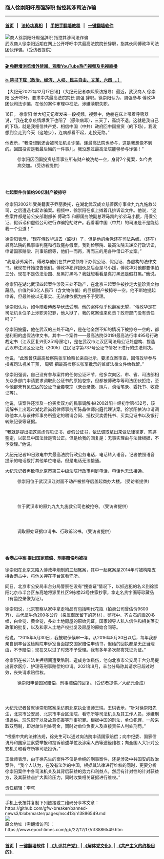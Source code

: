 ### 商人徐崇阳吁周强辞职 指控其涉司法诈骗
------------------------

#### [首页](https://github.com/gfw-breaker/banned-news3/blob/master/README.md) &nbsp;&nbsp;|&nbsp;&nbsp; [法轮功真相](https://github.com/begood0513/basic/blob/master/README.md)  &nbsp;&nbsp;|&nbsp;&nbsp; [手把手翻墙教程](https://github.com/gfw-breaker/guides/wiki)  &nbsp;&nbsp;|&nbsp;&nbsp; [一键翻墙软件](https://github.com/gfw-breaker/nogfw/blob/master/README.md)  



<div><img alt="商人徐崇阳吁周强辞职 指控其涉司法诈骗" class="attachment-djy_600_400 size-djy_600_400 wp-post-image" src="https://i.epochtimes.com/assets/uploads/2022/12/id13886575-FotoJet-3-600x400.jpg"/>
<div class="caption">
 武汉商人徐崇阳近期在网上公开呼吁中共最高法院院长辞职，指其伙同傅政华司法团伙诈骗。（受访者提供）
</div></div><hr/>

#### [ 🎬  免翻墙浏览墙外禁闻、观看YouTube热门视频及电视直播](https://github.com/gfw-breaker/HelloWorld)

#### [ 💥  禁书下载（政治、经济、人权、民主自由、文革、六四 ...）](https://github.com/gfw-breaker/books/blob/master/README.md)

<div><p>
 【大纪元2022年12月17日讯】（大纪元记者李熙采访报导）最近，武汉商人
 <ok href="https://www.epochtimes.com/gb/tag/%E5%BE%90%E5%B4%87%E9%98%B3.html">
  徐崇阳
 </ok>
 公开呼吁，要求中共最高法院院长
 <ok href="https://www.epochtimes.com/gb/tag/%E5%91%A8%E5%BC%BA.html">
  周强
 </ok>
 辞职。徐崇阳认为，周强参与
 <ok href="https://www.epochtimes.com/gb/tag/%E5%82%85%E6%94%BF%E5%8D%8E.html">
  傅政华
 </ok>
 团伙司法诈骗，在他的案件审理中枉法，涉嫌渎职失职。
</p>
<p>
 16日，
 <ok href="https://www.epochtimes.com/gb/tag/%E5%BE%90%E5%B4%87%E9%98%B3.html">
  徐崇阳
 </ok>
 给大纪元记者发来一段视频。视频中，他躺在床上带着呼吸器说，“我在北京疫情爆发下也阳了（感染病毒），三天了，高烧不退。这就是我自己的下场，就是我相信共产党、相信中国（中共）政府回中国投资（的下场）。我没想到会走到今天（这地步），连病都看不起，走投无路。”
</p>
<p>
 他表示，“我没想到还会被司法机关诈骗，连最高法院也参与，这是我想像不到的。回国投资是我最后悔的一件事儿。我没想过最高法院能够参与诈骗！”
</p>
<figure aria-describedby="caption-attachment-13886592" class="wp-caption aligncenter" id="attachment_13886592" style="width: 450px">
 <ok href="https://i.epochtimes.com/assets/uploads/2022/12/id13886592-FotoJet-9.jpg" target="_blank">
  <img alt="" class="size-medium wp-image-13886592" src="https://i.epochtimes.com/assets/uploads/2022/12/id13886592-FotoJet-9-450x300.jpg"/>
 </ok>
 <br/><figcaption class="wp-caption-text" id="caption-attachment-13886592">
  徐崇阳因回国投资慈善事业所有财产被洗劫一空，身背7个冤案，如今贫病交加。（受访者提供）
 </figcaption><br/>
</figure><br/>
<h4>
 七起案件价值约90亿财产被掠夺
</h4>
<p>
 徐崇阳2002年受美籍妻子乔丽委托，在湖北武汉成立慈善医疗事业九九九施救公司，之后遭遇七起诈骗案。视频中，徐崇阳在桌上摊着几排诉讼文件。他说，“这些案件都是前公安部副部长
 <ok href="https://www.epochtimes.com/gb/tag/%E5%82%85%E6%94%BF%E5%8D%8E.html">
  傅政华
 </ok>
 和原国务院副总理马凯的弟弟马小援，用假公证、假诉讼和虚假公司进行诈骗抢劫财产。我看看中国（中共）的司法是不是能给我一个公道！”
</p>
<p>
 徐崇阳表示，“现在傅政华进去（监狱）了，但是他的余党还在司法系统，（还在）最高法院的民事审判庭和行政庭办假案。我到检察院、最高法院去递交行政诉讼，申请国家赔偿、刑事赔偿等，他们一而再，再而三的用各种借口不立案。”
</p>
<p>
 “我是涉外案件，傅政华他们在共产党领导下办假公证、假见证、办虚构的法律文书。我现在开始控告他们。傅政华犯罪团伙总后台是马小援，傅政华对他都要惧怕三分。现在不是依法治国、反黑打黑吗？我就想看看是真打黑还是假打黑。”他说。
</p>
<p>
 徐崇阳在湖北武汉四起案件涉及三处不动产，在北京三起案件被抄走大量珍贵文物藏品，价值约90亿人民币（含文物价值）的巨额财产被掠夺一空。他不断地提起申诉，但最终被以无事实、无法律依据为由不予受理。
</p>
<p>
 徐崇阳认为，如今随着傅政华伏法受刑，他的案件似乎也翻案无望，“傅政华是在司法机关位子上涉职务犯罪，他入狱了，我的冤案谁来负责？政府部门没有责任吗？”
</p>
<p>
 徐崇阳披露，他在武汉的三处不动产，是在他全然不知的情况下被掠夺一空的，都是利用的虚假法律文书。其中一个案件——最高法院(2019)最高法行申495号行政裁定书（江汉区复兴街251号房宅），是在武汉市江汉区司法局公证处虚构、捏造武汉市江汉区公证处（2005）江民证字第737号公证书情况下进行的违法判决。
</p>
<p>
 他说，“此案曾获最高检察院张军检察长亲自批示，要求立案审查，因傅政华参与指挥司法机关干预，
 <ok href="https://www.epochtimes.com/gb/tag/%E5%91%A8%E5%BC%BA.html">
  周强
 </ok>
 把最高检察长张军批示的监督法律文件给截留。”
</p>
<p>
 徐崇阳强调，自己没有参与案件的任何公证环节，他多次向区、市、省、司法部相关众多部门申请要求调取此公证书的原始卷宗，但都被傅政华等司法团伙拒绝，至今他都未有见过区的公证书全套卷宗（录音录像、照片、谈话笔录、委托书、收费证等）。
</p>
<p>
 他说，该案件还涉及一份买卖双方的民事调解书(2002)阳十经初学第432号，该调解书上出现过湖北君尚君律师事务所陈晶律师出庭代理该案。徐崇阳依法申请调取他本人与该律师事务所签定的聘请合同、授权买卖委托书、买卖见证书以及银行转账记录等证据。
</p>
<p>
 “我就是提出把这些虚假见证书，虚假公证书，依法调取拿出来做法律鉴定、笔迹鉴定，以彰显中国法律是否公正。但是给我的回复是：无事实理由与法律根据，不予受理。”他说。
</p>
<p>
 大纪元记者16日致电中共最高法院行政公务电话，电话转入语音。记者依照语音提示的电话拨打其他单位电话，但是电话无法接通。
</p>
<p>
 大纪元记者再致电北京市第三中级法院行政审判庭电话，电话也无法接通。
</p>
<figure aria-describedby="caption-attachment-13886583" class="wp-caption aligncenter" id="attachment_13886583" style="width: 450px">
 <ok href="https://i.epochtimes.com/assets/uploads/2022/12/id13886583-S__3268614-450x253.jpg" target="_blank">
  <img alt="" class="size-medium wp-image-13886583" src="https://i.epochtimes.com/assets/uploads/2022/12/id13886583-S__3268614-450x253-450x253.jpg"/>
 </ok>
 <br/><figcaption class="wp-caption-text" id="caption-attachment-13886583">
  徐崇阳位于武汉汉江对面不动产被掠夺后盖起商办大楼。（受访者提供）
 </figcaption><br/>
</figure><br/>
<figure aria-describedby="caption-attachment-13886585" class="wp-caption aligncenter" id="attachment_13886585" style="width: 450px">
 <ok href="https://i.epochtimes.com/assets/uploads/2022/12/id13886585-FotoJet-8.jpg" target="_blank">
  <img alt="" class="size-medium wp-image-13886585" src="https://i.epochtimes.com/assets/uploads/2022/12/id13886585-FotoJet-8-450x300.jpg"/>
 </ok>
 <br/><figcaption class="wp-caption-text" id="caption-attachment-13886585">
  位于武汉市的原九九九九施救公司也被抢夺。（受访者提供）
 </figcaption><br/>
</figure><br/>
<figure aria-describedby="caption-attachment-13886578" class="wp-caption aligncenter" id="attachment_13886578" style="width: 450px">
 <ok href="https://i.epochtimes.com/assets/uploads/2022/12/id13886578-FotoJet-6.jpg" target="_blank">
  <img alt="" class="size-medium wp-image-13886578" src="https://i.epochtimes.com/assets/uploads/2022/12/id13886578-FotoJet-6-450x300.jpg"/>
 </ok>
 <br/><figcaption class="wp-caption-text" id="caption-attachment-13886578">
  调取原始证据申请书、行政诉讼书。（受访者提供）
 </figcaption><br/>
</figure><br/>
<h4>
 香港占中案 提出国家赔偿、刑事赔偿均被拒
</h4>
<p>
 徐崇阳在北京又陷入傅政华炮制的三起冤案，其中一起冤案是2014年时被构陷支持香港占中，将他关押在丰台区看守所。
</p>
<p>
 同日，北京市公安局丰台分局警察在没有“搜查证”情况下，以抓逃犯的名义到徐崇阳北京市半台区东高地将源里社区9栋楼23号住家抄家，拿走名贵字画等珍藏品（有监控录像为证）。
</p>
<p>
 徐崇阳说，北京警察从家中拿走物品有包括明代花瓶（拍卖公司曾估价9600万）、古代犀牛角200多公斤（亲属御医留下的药材），吴冠中、齐白石的画20多幅，白金锭、黄金锭，多处土地房屋的原始凭证，国家领导人私人信件和相关落实政策的批复，以及和家人土地产权批复及房屋的原始合同等。
</p>
<p>
 他说，“2015年5月30日，我被取保候审一年。从2016年5月30日以后，每年我都亲自到丰台区检察院申诉室当面提交国家赔偿申请书，但给的回执都是无正当理由，不予赔偿；现在又以过了时效不予受理。我有多年多次邮寄凭证为证。”
</p>
<p>
 徐崇阳在被非法关押期间遭受酷刑、造成身体损伤，他向北京市公安局丰台分局提出要求医疗、护理等刑事赔偿的申请。2021年8月，丰台分局称其请求已超过时效，丧失请求赔偿权。
</p>
<figure aria-describedby="caption-attachment-13886580" class="wp-caption aligncenter" id="attachment_13886580" style="width: 450px">
 <ok href="https://i.epochtimes.com/assets/uploads/2022/12/id13886580-FotoJet-7.jpg" target="_blank">
  <img alt="" class="size-medium wp-image-13886580" src="https://i.epochtimes.com/assets/uploads/2022/12/id13886580-FotoJet-7-450x300.jpg"/>
 </ok>
 <br/><figcaption class="wp-caption-text" id="caption-attachment-13886580">
  徐崇阳申请国家赔偿、刑事赔偿的回复。（受访者提供／大纪元合成）
 </figcaption><br/>
</figure><br/>
<p>
 大纪元记者曾就徐崇阳冤案采访前北京执业律师王珙。王珙表示，“针对徐崇阳先生，北京市公安局、北京市丰台区法院、看守所等司法机关及其工作人员，涉嫌刑讯逼供、玩忽职守以及故意伤害等刑事犯罪。根据中国的刑法，单位犯罪，一般采取双罚制，即对单位判处罚金，同时对单位负责人及直接责任人判处刑罚。”
</p>
<p>
 “根据中共的法律法规，徐先生可以通过向法院申请国家赔偿；向中纪委、国家信访局和国家监察委举报和投诉前述单位及涉案人员等途径维权；向全国人大针对公安机关和看守所等司法投诉。”
</p>
<p>
 王律师表示，由于徐先生的案件不仅是单纯的刑事案件，还是涉及中共国安的政治案件，“我个人认为，在没有法治的中国，根据其法律进行维权的同时，更要分析徐崇阳案件中各司法机关及其背后获益的势力和利益点。然后有针对性的针对获益方，及其获益点扩大舆论压力，同时收集相关证据进行维权。”
</p>
<p>
 责任编辑：李穹
</p>
</div>
<hr/>
手机上长按并复制下列链接或二维码分享本文章：<br/>
https://github.com/gfw-breaker/banned-news3/blob/master/pages/nsc413/n13886549.md <br/>
<a href='https://github.com/gfw-breaker/banned-news3/blob/master/pages/nsc413/n13886549.md'><img src='https://github.com/gfw-breaker/banned-news3/blob/master/pages/nsc413/n13886549.md.png'/></a> <br/>
原文地址（需翻墙访问）：https://www.epochtimes.com/gb/22/12/17/n13886549.htm


------------------------
#### [首页](https://github.com/gfw-breaker/banned-news3/blob/master/README.md) &nbsp;|&nbsp; [一键翻墙软件](https://github.com/gfw-breaker/nogfw/blob/master/README.md) &nbsp;| [《九评共产党》](https://github.com/gfw-breaker/9ping.md/blob/master/README.md#九评之一评共产党是什么) | [《解体党文化》](https://github.com/gfw-breaker/jtdwh.md/blob/master/README.md) | [《共产主义的终极目的》](https://github.com/gfw-breaker/gczydzjmd.md/blob/master/README.md)


<img src='http://gfw-breaker.win/banned-news3/pages/nsc413/n13886549.md' width='0px' height='0px'/>